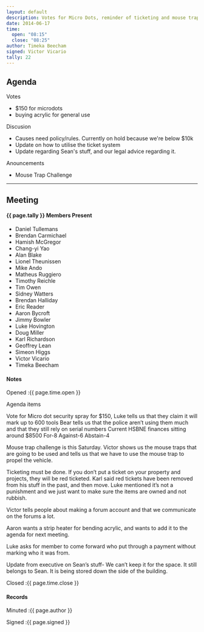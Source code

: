 ```yaml
---
layout: default
description: Votes for Micro Dots, reminder of ticketing and mouse trap challenge
date: 2014-06-17
time:
  open: "08:15"
  close: "08:25"
author: Timeka Beecham
signed: Victor Vicario
tally: 22
---
```


## Agenda

Votes
* $150 for microdots 
* buying acrylic for general use 

Discusion
* Causes need policy/rules. Currently on hold because we're below $10k
* Update on how to utilise the ticket system
* Update regarding Sean's stuff, and our legal advice regarding it.

Anouncements
* Mouse Trap Challenge


---

## Meeting

#### {{ page.tally }} Members Present

* Daniel Tullemans
* Brendan Carmichael
* Hamish McGregor
* Chang-yi Yao
* Alan Blake
* Lionel Theunissen
* Mike Ando
* Matheus Ruggiero
* Timothy Reichle
* Tim Owen
* Sidney Watters
* Brendan Halliday
* Eric Reader
* Aaron Bycroft
* Jimmy Bowler
* Luke Hovington
* Doug Miller
* Karl Richardson
* Geoffrey Lean
* Simeon Higgs
* Victor Vicario
* Timeka Beecham

#### Notes

Opened
:{{ page.time.open }}

Agenda items

Vote for Micro dot security spray for $150, 
Luke tells us that they claim it will mark up to 600 tools
Bear tells us that the police aren’t using them much and that they still rely on serial numbers
Current HSBNE finances sitting around $8500
For-8
Against-6
Abstain-4

Mouse trap challenge is this Saturday. Victor shows us the mouse traps that are going to be used and tells us that we have to use the mouse trap to propel the vehicle. 

Ticketing must be done. If you don’t put a ticket on your property and projects, they will be red ticketed. 
Karl said red tickets have been removed from his stuff in the past, and then move. 
Luke mentioned it’s not a punishment and we just want to make sure the items are owned and not rubbish.

Victor tells people about making a forum account and that we communicate on the forums a lot.  

Aaron wants a strip heater for bending acrylic, and wants to add it to the agenda for next meeting.

Luke asks for member to come forward who put through a payment without marking who it was from.

Update from executive on Sean’s stuff- We can’t keep it for the space. It still belongs to Sean. It is being stored down the side of the building.

Closed
:{{ page.time.close }}

#### Records

Minuted
:{{ page.author }}

Signed
:{{ page.signed }}
